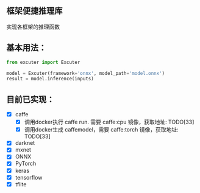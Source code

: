 ## 框架便捷推理库

实现各框架的推理函数



## 基本用法：

```python
from excuter import Excuter

model = Excuter(framework='onnx', model_path='model.onnx')
result = model.inference(inputs)
```



## 目前已实现：

- [x] caffe
  - [x] 调用docker执行 caffe run. 需要 caffe:cpu 镜像，获取地址: TODO[33]
  - [x] 调用docker生成 caffemodel，需要 caffe:torch 镜像，获取地址: TODO[33]
- [x] darknet
- [x] mxnet
- [x] ONNX
- [x] PyTorch
- [x] keras
- [x] tensorflow
- [x] tflite
